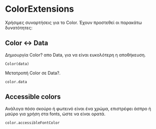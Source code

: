 # ColorExtensions

Χρήσιμες συναρτήσεις για το Color.
Έχουν προστεθεί οι παρακάτω δυνατότητες:

## Color <-> Data
Δημιουργία Color? απο Data, για να είναι ευκολότερη η αποθήκευση.

`Color(data)`

Μετατροπή Color σε Data?.

`color.data`

## Accessible colors
Ανάλογα πόσο σκούρο ή φωτεινό είναι ένα χρώμα, επιστρέφει άσπρο ή μαύρο για χρήση στα fonts, ώστε να είναι ορατά.

`color.accessibleFontColor`
